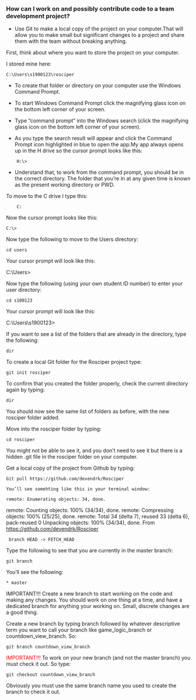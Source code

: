 ### How can I work on and possibly contribute code to a team development project?

- Use Git to make a local copy of the project on your computer.That will allow you to make small but significant changes to a project and share them with the team without breaking anything.

First, think about where you want to store the project on your computer.

I stored mine here:

```git
C:\Users\s1900123\rosciper
```

- To create that folder or directory on your computer use the Windows Command Prompt.

- To start Windows Command Prompt click the magnifying glass icon on the bottom left corner of your screen.

- Type “command prompt” into the Windows search (click the magnifying glass icon on the bottom left corner of your screen).

- As you type the search result will appear and click the Command Prompt icon highlighted in blue to open the app.My app always opens up in the H drive so the cursor prompt looks like this:

```git
    H:\>
```

- Understand that, to work from the command prompt, you should be in the correct directory. The folder that you’re in at any given time is known as the present working directory or PWD.

To move to the C drive I type this:

```git
    C:
```

Now the cursor prompt looks like this:

    C:\>

Now type the following to move to the Users directory:

    cd users

Your cursor prompt will look like this:

C:\Users>

Now type the following (using your own student ID number) to enter your user directory:

    cd s100123

Your cursor prompt will look like this:

C:\Users\s1900123>

If you want to see a list of the folders that are already in the directory, type the following:

    dir

To create a local Git folder for the Rosciper project type:

    git init rosciper

To confirm that you created the folder properly, check the current directory again by typing:

    dir

You should now see the same list of folders as before, with the new rosciper folder added.

Move into the rosciper folder by typing:

    cd rosciper

You might not be able to see it, and you don’t need to see it but there is a hidden .git file in the rosciper folder on your computer.

Get a local copy of the project from Github by typing:

    Git pull https://github.com/devendrk/Rosciper

    You’ll see somehting like this in your terminal window:

    remote: Enumerating objects: 34, done.

remote: Counting objects: 100% (34/34), done.
remote: Compressing objects: 100% (25/25), done.
remote: Total 34 (delta 7), reused 33 (delta 6), pack-reused 0
Unpacking objects: 100% (34/34), done.
From https://github.com/devendrk/Rosciper

```git
 branch HEAD -> FETCH_HEAD
```

Type the following to see that you are currently in the master branch:

    git branch

You’ll see the following:

    * master

IMPORTANT!!! Create a new branch to start working on the code and making any changes. You should work on one thing at a time, and have a dedicated branch for anything your working on. Small, discrete changes are a good thing.

Create a new branch by typing branch followed by whatever descriptive term you want to call your branch like game_logic_branch or countdown_view_branch. So:

    git branch countdown_view_branch

<span style="color: red"> IMPORTANT!!! </span>To work on your new branch (and not the master branch) you must check it out. So type:

```git
git checkout countdown_view_branch
```

Obviously you must use the same branch name you used to create the branch to check it out.

